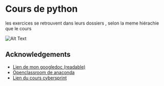 # Cours de python

les exercices se retrouvent dans leurs dossiers , selon la meme hiérachie que le cours

![Alt Text](https://www.boredpanda.com/blog/wp-content/uploads/2022/04/raccoon-memes-instagram-624ae8dc2666e__700.jpg)

## Acknowledgements

- [Lien de mon googledoc (readable)](https://docs.google.com/document/d/1-I06q2aactNH3WegabeQQSjjzCWqtWhZGS-BZg7lf2c/edit?usp=sharing)
- [Openclassroom de anaconda](https://openclassrooms.com/fr/courses/6204541-initiez-vous-a-python-pour-lanalyse-de-donnees/6204548-installez-python-et-anaconda)
- [Lien du cours cybersprint](https://github.com/becodeorg/CRL-Cyber-Sprint-2/tree/main/04-Scripting/1.python/1.python_fundamentals/01.Python-Basics)
